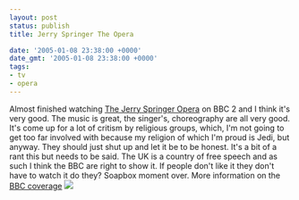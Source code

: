 ```yaml
---
layout: post
status: publish
title: Jerry Springer The Opera

date: '2005-01-08 23:38:00 +0000'
date_gmt: '2005-01-08 23:38:00 +0000'
tags:
- tv
- opera
---
```

Almost finished watching <a href="http://www.jerryspringertheopera.com/jerry_opera.html">The Jerry Springer Opera</a> on BBC 2 and I think it's very good. The music is great, the singer's, choreography are all very good.
It's come up for a lot of critism by religious groups, which, I'm not going to get too far involved with because my religion of which I'm proud is Jedi, but anyway. They should just shut up and let it be to be honest. It's a bit of a rant this but needs to be said. 
The UK is a country of free speech and as such I think the BBC are right to show it. If people don't like it they don't have to watch it do they?
Soapbox moment over. More information on the <a href="http://news.bbc.co.uk/1/hi/entertainment/tv_and_radio/4154071.stm">BBC coverage</a>
<img src="http://newsimg.bbc.co.uk/media/images/40698000/jpg/_40698733_springerbbc2_203.jpg"/>
